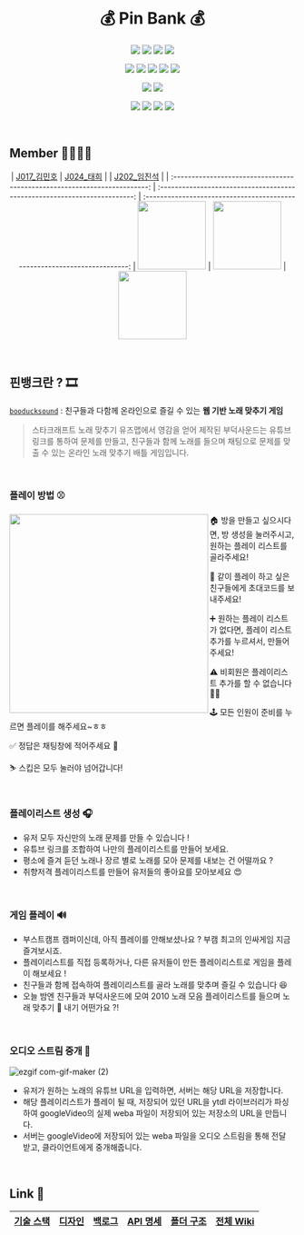 <h1 align="center">💰 Pin Bank 💰</h1>
<div align="center">
  <p>
    <img src="https://img.shields.io/badge/TypeScript-3178C6?style=flat-square&logo=TypeScript&logoColor=white"/>
    <img src="https://img.shields.io/badge/Socket.io-010101?style=flat-square&logo=Socket.io&logoColor=white"/>
    <img src="https://img.shields.io/badge/ESLint-4B32C3?style=flat-square&logo=ESLint&logoColor=white"/>
    <img src="https://img.shields.io/badge/Prettier-F7B93E?style=flat-square&logo=Prettier&logoColor=white"/>
  </p>
  <p>
    <img src="https://img.shields.io/badge/React-61DAFB?style=flat-square&logo=React&logoColor=white"/>
    <img src="https://img.shields.io/badge/Next.js-000000?style=flat-square&logo=Next.js&logoColor=white"/>
    <img src="https://img.shields.io/badge/Redux-764ABC?style=flat-square&logo=Redux&logoColor=white"/>
    <img src="https://img.shields.io/badge/emotion-DB7093?style=flat-square&logo=styled-components&logoColor=white"/>
    <img src="https://img.shields.io/badge/Testing Library-E33332?style=flat-square&logo=Testing Library&logoColor=white"/>
  </p>
  <p>
    <img src="https://img.shields.io/badge/Express-000000?style=flat-square&logo=Express&logoColor=white"/>
    <img src="https://img.shields.io/badge/MongoDB-47A248?style=flat-square&logo=MongoDB&logoColor=white"/>
  </p>
  <p>
    <img src="https://img.shields.io/badge/NGINX-009639?style=flat-square&logo=NGINX&logoColor=white"/>
    <img src="https://img.shields.io/badge/PM2-2B037A?style=flat-square&logo=PM2&logoColor=white"/>
    <img src="https://img.shields.io/badge/Naver Cloud-03C75A?style=flat-square&logo=Naver&logoColor=white"/>
    <img src="https://img.shields.io/badge/Github Actions-2088FF?style=flat-square&logo=Github Actions&logoColor=white"/>
  </p>
</div>

<br>

## Member 👨‍👨‍👦‍👦

<div align="center">

|                 [J017\_김민호](https://github.com/vgihan)                 |                [J024\_태희](https://github.com/guiyomj)                 |                              |               [J202\_임진석](https://github.com/Coreight98)               |
| :-----------------------------------------------------------------------: | :-----------------------------------------------------------------------: | :-----------------------------------------------------------------------: 
| <img src='https://avatars.githubusercontent.com/u/49841765?v=4' width=120> | <img src='https://avatars.githubusercontent.com/u/57428261?v=4' width=120> | <img src='https://avatars.githubusercontent.com/u/72855455?v=4' width=120> 

</div>

<br>

## 핀뱅크란 ? 🎞

<div class="callout">
  <div>
    <p><code><a href='https://booducksound.com' target='_blank'>booducksound</a></code> : 친구들과 다함께 온라인으로 즐길 수 있는 <b>웹 기반 노래 맞추기 게임</b></p>
  </div>
</div>

> 스타크래프트 노래 맞추기 유즈맵에서 영감을 얻어 제작된 부덕사운드는 유튜브 링크를 통하여 문제를 만들고, 친구들과 함께 노래를 들으며 채팅으로 문제를 맞출 수 있는 온라인 노래 맞추기 배틀 게임입니다.



<br>


### 플레이 방법 ⚾
<img align='left' src='https://media2.giphy.com/media/4oMoIbIQrvCjm/giphy.gif?cid=ecf05e47esel7g35iuq4diuyz01iw911vkecytet7dkfn18b&rid=giphy.gif&ct=g' width=350 />
      
🏠 방을 만들고 싶으시다면, 방 생성을 눌러주시고, 원하는 플레이 리스트를 골라주세요!

🎉 같이 플레이 하고 싶은 친구들에게 초대코드를 보내주세요!

➕ 원하는 플레이 리스트가 없다면, 플레이 리스트 추가를 누르셔서, 만들어주세요!

⚠️ 비회원은 플레이리스트 추가를 할 수 없습니다 🥲🥲

🕹 모든 인원이 준비를 누르면 플레이를 해주세요~ㅎㅎ

✅ 정답은 채팅창에 적어주세요 🧡

⛷ 스킵은 모두 눌러야 넘어갑니다!

<br>

### 플레이리스트 생성 🎧

- 유저 모두 자신만의 노래 문제를 만들 수 있습니다 !
- 유튜브 링크를 조합하여 나만의 플레이리스트를 만들어 보세요.
- 평소에 즐겨 듣던 노래나 장르 별로 노래를 모아 문제를 내보는 건 어떨까요 ?
- 취향저격 플레이리스트를 만들어 유저들의 좋아요를 모아보세요 😍

<br>

### 게임 플레이 🔊

- 부스트캠프 캠퍼이신데, 아직 플레이를 안해보셨나요 ? 부캠 최고의 인싸게임 지금 즐겨보시죠.
- 플레이리스트를 직접 등록하거나, 다른 유저들이 만든 플레이리스트로 게임을 플레이 해보세요 !
- 친구들과 함께 접속하여 플레이리스트를 골라 노래를 맞추며 즐길 수 있습니다 😆
- 오늘 밤엔 친구들과 부덕사운드에 모여 2010 노래 모음 플레이리스트를 들으며 노래 맞추기 🍗 내기 어떤가요 ?!

<br>

### 오디오 스트림 중개 🎵

![ezgif com-gif-maker (2)](https://user-images.githubusercontent.com/49841765/143987304-3500bcac-561c-4bed-92b1-5fc306e8dd99.gif)

- 유저가 원하는 노래의 유튜브 URL을 입력하면, 서버는 해당 URL을 저장합니다.
- 해당 플레이리스트가 플레이 될 때, 저장되어 있던 URL을 ytdl 라이브러리가 파싱하여 googleVideo의 실제 weba 파일이 저장되어 있는 저장소의 URL을 만듭니다.
- 서버는 googleVideo에 저장되어 있는 weba 파일을 오디오 스트림을 통해 전달 받고, 클라이언트에게 중개해줍니다.

<br>

## Link 🎈

<div align=center>
  
| [기술 스택](https://github.com/boostcampwm-2021/web02-booducksound/wiki/%EA%B8%B0%EC%88%A0-%EC%8A%A4%ED%83%9D) | [디자인](https://www.figma.com/file/gLcrrYjkIrJPcMDj1RfisT/Untitled?node-id=0%3A1) | [백로그](https://docs.google.com/spreadsheets/d/1hkYKBwJsvGKt0R97B90KXuOqpwD8KcIyOTHcTGO9qLc/edit#gid=0) | [API 명세](https://github.com/boostcampwm-2021/web02-booducksound/wiki/API-%EB%AA%85%EC%84%B8) | [폴더 구조](https://github.com/boostcampwm-2021/web02-booducksound/wiki/%ED%8F%B4%EB%8D%94-%EA%B5%AC%EC%A1%B0) | [전체 Wiki](https://github.com/boostcampwm-2021/web02-booducksound/wiki) |
|---|---|---|---|---|---|
  
</div>
